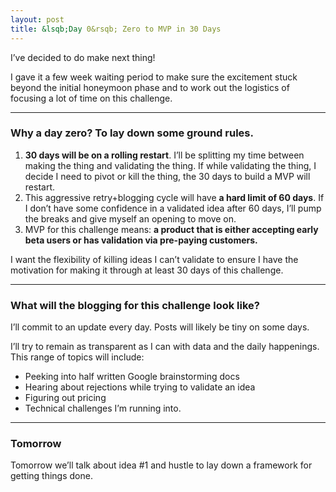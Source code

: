 ```yaml
---
layout: post
title: &lsqb;Day 0&rsqb; Zero to MVP in 30 Days
---
```


<div class="intro">
  I’ve decided to do make next thing!
</div>

I gave it a few week waiting period to make sure the excitement stuck beyond the initial honeymoon phase and to work out the logistics of focusing a lot of time on this challenge.

-------------------------------------------------------------

### Why a day zero? To lay down some ground rules.

1.  **30 days will be on a rolling restart**. I’ll be splitting my time between making the thing and validating the thing. If while validating the thing, I decide I need to pivot or kill the thing, the 30 days to build a MVP will restart.
2.  This aggressive retry+blogging cycle will have **a hard limit of 60 days**. If I don’t have some confidence in a validated idea after 60 days, I’ll pump the breaks and give myself an opening to move on.
3.  MVP for this challenge means: **a product that is either accepting early beta users or has validation via pre-paying customers.**

I want the flexibility of killing ideas I can’t validate to ensure I have the motivation for making it through at least 30 days of this challenge.

----------------------------------------------------------------

### What will the blogging for this challenge look like?

I’ll commit to an update every day. Posts will likely be tiny on some days.

I’ll try to remain as transparent as I can with data and the daily happenings. This range of topics will include:

-  Peeking into half written Google brainstorming docs
-  Hearing about rejections while trying to validate an idea
-  Figuring out pricing
-  Technical challenges I’m running into.

----------------------------------------------------------------

### Tomorrow

Tomorrow we’ll talk about idea #1 and hustle to lay down a framework for getting things done.





